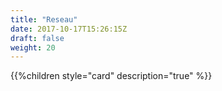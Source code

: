 ```yaml
---
title: "Reseau"
date: 2017-10-17T15:26:15Z
draft: false
weight: 20
---
```


{{%children style="card" description="true" %}}
